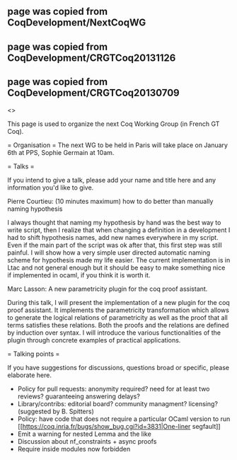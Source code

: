 ## page was copied from CoqDevelopment/NextCoqWG
## page was copied from CoqDevelopment/CRGTCoq20131126
## page was copied from CoqDevelopment/CRGTCoq20130709
<<TableOfContents>>

This page is used to organize the next Coq Working Group (in French GT Coq).

= Organisation =
The next WG to be held in Paris will take place on January 6th at PPS, Sophie Germain at 10am.

= Talks =

If you intend to give a talk, please add your name and title here and any information you'd like to give.

Pierre Courtieu: (10 minutes maximum) how to do better than manually naming hypothesis

  I always thought that naming my hypothesis by hand was the best way to write script, then I realize that when changing a definition in a development I had to shift hypothesis names, add new names everywhere in my script. Even if the main part of the script was ok after that, this first step was still painful.
  I will show how a very simple user directed automatic naming scheme for hypothesis made my life easier. 
  The current implementation is in Ltac and not general enough but it should be easy to make something nice if implemented in ocaml, if you think it is worth it.

Marc Lasson: A new parametricity plugin for the coq proof assistant.

  During this talk, I will present the implementation of a new plugin for the coq proof assistant. 
  It implements the parametricity transformation which allows to generate the logical relations of
  parametricity as well as the proof that all terms satisfies these relations. Both the proofs and the 
  relations are defined by induction over syntax. I will introduce the various functionalities of the
  plugin through concrete examples of practical applications. 

= Talking points =

If you have suggestions for discussions, questions broad or specific, please elaborate here.

 * Policy for pull requests: anonymity required? need for at least two reviews? guaranteeing answering delays?
 * Library/contribs: editorial board? community managment? licensing? (suggested by B. Spitters)
 * Policy: have code that does not require a particular OCaml version to run [[https://coq.inria.fr/bugs/show_bug.cgi?id=3831|One-liner segfault]]
 * Emit a warning for nested Lemma and the like
 * Discussion about nf_constraints + async proofs
 * Require inside modules now forbidden
